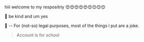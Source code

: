 hiii welcome to my respositriy 😍😍😍😍😍😍😊😊😊

🐝 be kind and um yes

🔭 -- For (not-so) legal purposes, most of the things i put are a joke.
> Account is for school
